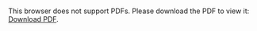 <object data="https://nbviewer.jupyter.org/github/andrewpap22/Conway_sGameOfLife/blob/master/README.pdf" type="application/pdf" width="700px" height="700px">
    <embed src="https://nbviewer.jupyter.org/github/andrewpap22/Conway_sGameOfLife/blob/master/README.pdf">
        <p>This browser does not support PDFs. Please download the PDF to view it: <a href="https://nbviewer.jupyter.org/github/andrewpap22/Conway_sGameOfLife/blob/master/README.pdf">Download PDF</a>.</p>
    </embed>
</object>
